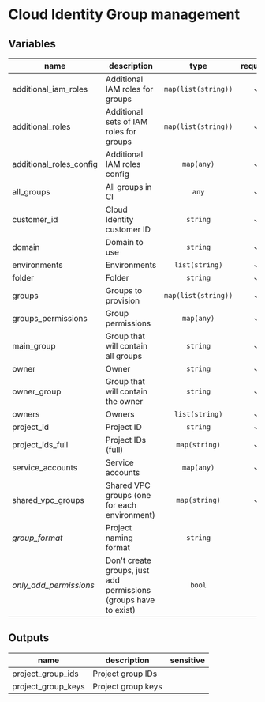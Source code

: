 # Cloud Identity Group management

<!-- BEGIN TFDOC -->
## Variables

| name | description | type | required | default |
|---|---|:---: |:---:|:---:|
| additional_iam_roles | Additional IAM roles for groups | <code title="map&#40;list&#40;string&#41;&#41;">map(list(string))</code> | ✓ |  |
| additional_roles | Additional sets of IAM roles for groups | <code title="map&#40;list&#40;string&#41;&#41;">map(list(string))</code> | ✓ |  |
| additional_roles_config | Additional IAM roles config | <code title="map&#40;any&#41;">map(any)</code> | ✓ |  |
| all_groups | All groups in CI | <code title="">any</code> | ✓ |  |
| customer_id | Cloud Identity customer ID | <code title="">string</code> | ✓ |  |
| domain | Domain to use | <code title="">string</code> | ✓ |  |
| environments | Environments | <code title="list&#40;string&#41;">list(string)</code> | ✓ |  |
| folder | Folder | <code title="">string</code> | ✓ |  |
| groups | Groups to provision | <code title="map&#40;list&#40;string&#41;&#41;">map(list(string))</code> | ✓ |  |
| groups_permissions | Group permissions | <code title="map&#40;any&#41;">map(any)</code> | ✓ |  |
| main_group | Group that will contain all groups | <code title="">string</code> | ✓ |  |
| owner | Owner | <code title="">string</code> | ✓ |  |
| owner_group | Group that will contain the owner | <code title="">string</code> | ✓ |  |
| owners | Owners | <code title="list&#40;string&#41;">list(string)</code> | ✓ |  |
| project_id | Project ID | <code title="">string</code> | ✓ |  |
| project_ids_full | Project IDs (full) | <code title="map&#40;string&#41;">map(string)</code> | ✓ |  |
| service_accounts | Service accounts | <code title="map&#40;any&#41;">map(any)</code> | ✓ |  |
| shared_vpc_groups | Shared VPC groups (one for each environment) | <code title="map&#40;string&#41;">map(string)</code> | ✓ |  |
| *group_format* | Project naming format | <code title="">string</code> |  | <code title="">%project%-%group%-%env%</code> |
| *only_add_permissions* | Don't create groups, just add permissions (groups have to exist) | <code title="">bool</code> |  | <code title="">false</code> |

## Outputs

| name | description | sensitive |
|---|---|:---:|
| project_group_ids | Project group IDs |  |
| project_group_keys | Project group keys |  |
<!-- END TFDOC -->
